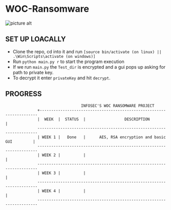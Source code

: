 # WOC-Ransomware
![picture alt](https://woc.cyberlabs.club/img/art-woc.jpg)

## SET UP LOACALLY ##
* Clone the repo, cd into it and run ```[source bin/activate (on linux) || .\Win\Scripts\activate (on windows)]```
* Run `python main.py r` to start the program execution
* If we run ```main.py``` the ```Test_dir``` is encrypted and a gui pops up asking for path to private key.
* To decrypt it enter ```privateKey``` and hit ```decrypt```.

## PROGRESS ##
              
                                     INFOSEC'S WOC RANSOMWARE PROJECT
                  +---------------------------------------------------------------------
                  |  WEEK  |  STATUS  |                 DESCRIPTION                    |
                  ----------------------------------------------------------------------
                  | WEEK 1 |   Done   |      AES, RSA encryption and basic GUI         |
                  ----------------------------------------------------------------------
                  | WEEK 2 |          |                                                |
                  ----------------------------------------------------------------------
                  | WEEK 3 |          |                                                |
                  ----------------------------------------------------------------------
                  | WEEK 4 |          |                                                |
                  ----------------------------------------------------------------------
  
